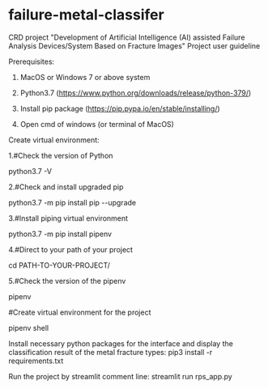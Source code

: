# failure-metal-classifer
CRD project "Development of Artificial Intelligence (AI) assisted Failure Analysis Devices/System Based on Fracture Images" Project user guideline


Prerequisites:

1. MacOS or Windows 7 or above system

2. Python3.7 (https://www.python.org/downloads/release/python-379/)

3. Install pip package (https://pip.pypa.io/en/stable/installing/)

3. Open cmd of windows (or terminal of MacOS)

Create virtual environment: 

1.#Check the version of Python

python3.7 -V


2.#Check and install upgraded pip

python3.7 -m pip install pip --upgrade


3.#Install piping virtual environment

python3.7 -m pip install pipenv


4.#Direct to your path of your project

cd PATH-TO-YOUR-PROJECT/


5.#Check the version of the pipenv

pipenv


#Create virtual environment for the project

pipenv shell


Install necessary python packages for the interface and display the classification result of the metal fracture types:
pip3 install -r requirements.txt


Run the project by streamlit comment line:
streamlit run rps_app.py
